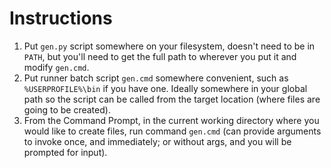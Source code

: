 # Instructions

1. Put `gen.py` script somewhere on your filesystem, doesn't need to be in
   `PATH`, but you'll need to get the full path to wherever you put it and
   modify `gen.cmd`.
2. Put runner batch script `gen.cmd` somewhere convenient, such as
   `%USERPROFILE%\bin` if you have one.  Ideally somewhere in your global path
   so the script can be called from the target location (where files are going
   to be created).
3. From the Command Prompt, in the current working directory where you would
   like to create files, run command `gen.cmd` (can provide arguments to invoke
   once, and immediately; or without args, and you will be prompted for input).
